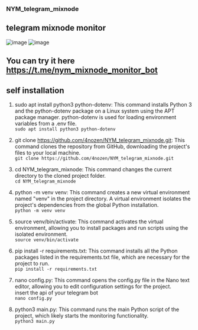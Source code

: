 ### NYM_telegram_mixnode
## telegram mixnode monitor<br>
![image](https://github.com/user-attachments/assets/4b4a197a-220e-4c6a-a836-5617cb9a9048)
![image](https://github.com/user-attachments/assets/e1301fa5-b5d2-481a-85bb-90f4b6f8b5e3)

## You can try it here https://t.me/nym_mixnode_monitor_bot


## self installation
1. sudo apt install python3 python-dotenv: This command installs Python 3 and the python-dotenv package on a Linux system using the APT package manager. python-dotenv is used for loading environment variables from a .env file.<br>
`sudo apt install python3 python-dotenv`

2. git clone https://github.com/4nozen/NYM_telegram_mixnode.git: This command clones the repository from GitHub, downloading the project's files to your local machine.<br>
`git clone https://github.com/4nozen/NYM_telegram_mixnode.git`

3. cd NYM_telegram_mixnode: This command changes the current directory to the cloned project folder.<br>
`cd NYM_telegram_mixnode`

4. python -m venv venv: This command creates a new virtual environment named "venv" in the project directory. A virtual environment isolates the project's dependencies from the global Python installation.<br>
`python -m venv venv`

5. source venv/bin/activate: This command activates the virtual environment, allowing you to install packages and run scripts using the isolated environment.<br>
`source venv/bin/activate`

6. pip install -r requirements.txt: This command installs all the Python packages listed in the requirements.txt file, which are necessary for the project to run.<br>
`pip install -r requirements.txt`

7. nano config.py: This command opens the config.py file in the Nano text editor, allowing you to edit configuration settings for the project.<br>
   insert the api of your telegram bot<br>
`nano config.py`

9. python3 main.py: This command runs the main Python script of the project, which likely starts the monitoring functionality.<br>
`python3 main.py`
